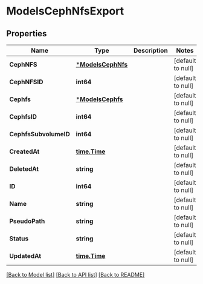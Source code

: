 # ModelsCephNfsExport

## Properties
Name | Type | Description | Notes
------------ | ------------- | ------------- | -------------
**CephNFS** | [***ModelsCephNfs**](models.CephNFS.md) |  | [default to null]
**CephNFSID** | **int64** |  | [default to null]
**Cephfs** | [***ModelsCephfs**](models.Cephfs.md) |  | [default to null]
**CephfsID** | **int64** |  | [default to null]
**CephfsSubvolumeID** | **int64** |  | [default to null]
**CreatedAt** | [**time.Time**](time.Time.md) |  | [default to null]
**DeletedAt** | **string** |  | [default to null]
**ID** | **int64** |  | [default to null]
**Name** | **string** |  | [default to null]
**PseudoPath** | **string** |  | [default to null]
**Status** | **string** |  | [default to null]
**UpdatedAt** | [**time.Time**](time.Time.md) |  | [default to null]

[[Back to Model list]](../README.md#documentation-for-models) [[Back to API list]](../README.md#documentation-for-api-endpoints) [[Back to README]](../README.md)


